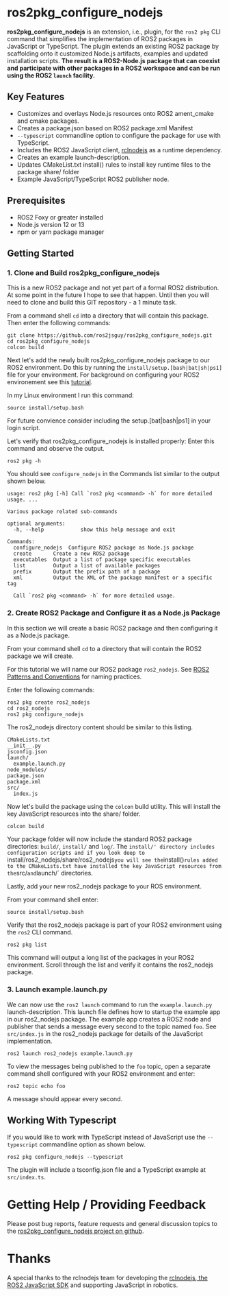 # ros2pkg_configure_nodejs
**ros2pkg_configure_nodejs** is an extension, i.e., plugin, for the `ros2 pkg` CLI command that simplifies the implementation of ROS2 packages in JavaScript or TypeScript. The plugin extends an existing ROS2 package by scaffolding onto it customized Node.js artifacts, examples and updated installation scripts. **The result is a ROS2-Node.js package that can coexist and participate with other packages in a ROS2 workspace and can be run using the ROS2 `launch` facility.**

## Key Features
* Customizes and overlays Node.js resources onto ROS2 ament_cmake and cmake packages.
* Creates a package.json based on ROS2 package.xml Manifest
* `--typescript` commandline option to configure the package for use with TypeScript.
* Includes the ROS2 JavaScript client, 
[rclnodejs](https://github.com/RobotWebTools/rclnodejs) as a runtime dependency.
* Creates an example launch-description.
* Updates CMakeList.txt install() rules to install key runtime files to the package share/ folder
* Example JavaScript/TypeScript ROS2 publisher node.

## Prerequisites
* ROS2 Foxy or greater installed
* Node.js version 12 or 13
* npm or yarn package manager

## Getting Started

### 1. Clone and Build ros2pkg_configure_nodejs
This is a new ROS2 package and not yet part of a formal ROS2 distribution. At some point in the future I hope to see that happen. Until then you will need to clone and build this GIT repository - a 1 minute task.

From a command shell `cd` into a directory that will contain this package. Then enter the following commands:
```
git clone https://github.com/ros2jsguy/ros2pkg_configure_nodejs.git
cd ros2pkg_configure_nodejs
colcon build
```
Next let's add the newly built ros2pkg_configure_nodejs package to our ROS2 environment. Do this by running the `install/setup.[bash|bat|sh|ps1]` file for your environment. For background on configuring your ROS2 environement see this [tutorial](https://index.ros.org/doc/ros2/Tutorials/Configuring-ROS2-Environment/).

In my Linux environment I run this command:
```
source install/setup.bash
```
For future convience consider including the setup.[bat|bash|ps1] in your login script.

Let's verify that ros2pkg_configure_nodejs is installed properly:
Enter this command and observe the output.
```
ros2 pkg -h
```
You should see `configure_nodejs` in the Commands list similar to the output shown below.
```
usage: ros2 pkg [-h] Call `ros2 pkg <command> -h` for more detailed usage. ...

Various package related sub-commands

optional arguments:
  -h, --help            show this help message and exit

Commands:
  configure_nodejs  Configure ROS2 package as Node.js package
  create       Create a new ROS2 package
  executables  Output a list of package specific executables
  list         Output a list of available packages
  prefix       Output the prefix path of a package
  xml          Output the XML of the package manifest or a specific tag

  Call `ros2 pkg <command> -h` for more detailed usage.
```

### 2. Create ROS2 Package and Configure it as a Node.js Package
In this section we will create a basic ROS2 package and then configuring it as a Node.js package.

From your command shell `cd` to a directory that will contain the ROS2 package we will create. 

For this tutorial we will name our ROS2 package `ros2_nodejs`. See [ROS2 Patterns and Conventions](http://wiki.ros.org/ROS/Patterns/Conventions) for naming practices.

Enter the following commands:
```
ros2 pkg create ros2_nodejs
cd ros2_nodejs
ros2 pkg configure_nodejs
```
The ros2_nodejs directory content should be similar to this listing.
```
CMakeLists.txt
__init__.py
jsconfig.json
launch/
  example.launch.py
node_modules/
package.json
package.xml
src/
  index.js
```

Now let's build the package using the `colcon` build utility. This will install the key JavaScript resources into the share/ folder.
```
colcon build
```
Your package folder will now include the standard ROS2 package directories: `build/`, `install/` and `log/`. The `install/' directory includes configuration scripts and if you look deep to `install/ros2_nodejs/share/ros2_nodejs` you will see the `install()` rules added to the CMakeLists.txt have installed the key JavaScript resources from the `src/` and `launch/` directories.

Lastly, add your new ros2_nodejs package to your ROS environment. 

From your command shell enter:
```
source install/setup.bash
```
Verify that the ros2_nodejs package is part of your ROS2 environment using the `ros2` CLI command. 
```
ros2 pkg list
```
This command will output a long list of the packages in your ROS2 environment. Scroll through the list and verify it contains the ros2_nodejs package.

### 3. Launch example.launch.py
We can now use the `ros2 launch` command to run the `example.launch.py` launch-description. This launch file defines how to startup the example app in our ros2_nodejs package. The example app creates a ROS2 node and publisher that sends a message every second to the topic named `foo`. See `src/index.js` in the ros2_nodejs package for details of the JavaScript implementation.
```
ros2 launch ros2_nodejs example.launch.py
```
To view the messages being published to the `foo` topic, open a separate command shell configured with your ROS2 environment and enter:
```
ros2 topic echo foo
```
A message should appear every second.

## Working With Typescript
If you would like to work with TypeScript instead of JavaScript use the `--typescript` commandline option as shown below.
```
ros2 pkg configure_nodejs --typescript
```
The plugin will include a tsconfig.json file and a TypeScript example at `src/index.ts`.

# Getting Help / Providing Feedback
Please post bug reports, feature requests and general discussion topics to the [ros2pkg_configure_nodejs project on github](https://github.com/ros2jsguy/ros2pkg_configure_nodejs).

# Thanks
A special thanks to the rclnodejs team for developing the [rclnodejs, the ROS2 JavaScript SDK](https://github.com/RobotWebTools/rclnodejs) and supporting JavaScript in robotics.



